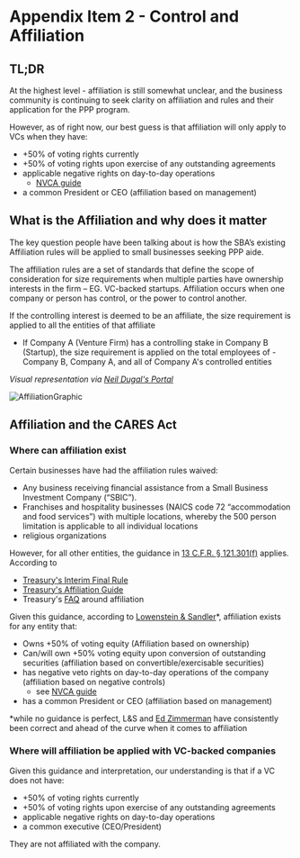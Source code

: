 # Appendix Item 2 - Control and Affiliation

## TL;DR

At the highest level - affiliation is still somewhat unclear, and the business community is continuing to seek clarity on affiliation and rules and their application for the PPP program.

However, as of right now, our best guess is that  affiliation will only apply to VCs when they have: 

- +50% of voting rights currently
- +50% of voting rights upon exercise of any outstanding agreements
- applicable negative rights on day-to-day operations 
  - [NVCA guide](https://nvca.org/wp-content/uploads/2020/03/VC-SBA-Lending-and-Affiliation-Guidance-for-SBA-Loan-Programs.pdf)
- a common President or CEO (affiliation based on management)



## What is the Affiliation and why does it matter

The key question people have been talking about is how the SBA’s existing Affiliation rules will be applied to small businesses seeking PPP aide.

The affiliation rules are a set of standards that define the scope of consideration for size requirements when multiple parties have ownership interests in the firm – EG. VC-backed startups. Affiliation occurs when one company or person has control, or the power to control another.

If the controlling interest is deemed to be an affiliate, the size requirement is applied to all the entities of that affiliate 

- If Company A (Venture Firm) has a controlling stake in Company B (Startup), the size requirement is applied on the total employees of - Company B, Company A, and all of Company A's controlled entities

_Visual representation via_ [_Neil Dugal's Portal_](https://www.notion.so/Requirements-77aa3a6d24264bea94c0a12f51653d8a)

![AffiliationGraphic](https://www.notion.so/image/https%3A%2F%2Fs3-us-west-2.amazonaws.com%2Fsecure.notion-static.com%2F8275151f-1c33-49c6-bc7a-0cf3b1a6f61b%2FScreen_Shot_2020-03-30_at_1.12.54_PM.png?table=block&id=e5134bc7-4dff-4779-8f68-a0ca6a95c5e1&width=1950&cache=v2)

## Affiliation and the CARES Act
### Where can affiliation exist

Certain businesses have had the affiliation rules waived:

- Any business receiving financial assistance from a Small Business Investment Company (“SBIC”).
- Franchises and hospitality businesses (NAICS code 72 “accommodation and food services”) with multiple locations, whereby the 500 person limitation is applicable to all individual locations
- religious organizations

However, for all other entities, the guidance in [13 C.F.R. § 121.301(f)](https://www.ecfr.gov/cgi-bin/text-idx?SID=7655ef612afd00fe4fba93bfe9122ae7&mc=true&node=se13.1.121_1301&rgn=div8) applies. According to 
- [Treasury's Interim Final Rule](https://home.treasury.gov/system/files/136/SBA%20IFR%202.pdf)
- [Treasury's Affiliation Guide](https://home.treasury.gov/system/files/136/Affiliation%20rules%20overview%20%28for%20public%29.pdf)
- Treasury's [FAQ](https://home.treasury.gov/system/files/136/Paycheck-Protection-Program-Frequenty-Asked-Questions.pdf) around affiliation 

Given this guidance, according to [Lowenstein & Sandler](https://www.lowenstein.com/news-insights/publications/client-alerts/sba-section-7-a-loans-for-venture-capital-backed-growth-companiesstartups-under-the-cares-act-the-tech-group)*, affiliation exists for any entity that:

- Owns +50% of voting equity  (Affiliation based on ownership)
- Can/will own +50% voting equity upon conversion of outstanding securities (affiliation based on  convertible/exercisable securities)
- has negative veto rights on day-to-day operations of the company (affiliation based on negative controls)
  - see [NVCA guide](https://nvca.org/wp-content/uploads/2020/03/VC-SBA-Lending-and-Affiliation-Guidance-for-SBA-Loan-Programs.pdf)
- has a common President or CEO (affiliation based on management)

*while no guidance is perfect, L&S and [Ed Zimmerman](https://twitter.com/EdGrapeNutZimm) have consistently been correct and ahead of the curve when it comes to affiliation
### Where will affiliation be applied with VC-backed companies
Given this guidance and interpretation, our understanding is that if a VC does not have: 
- +50% of voting rights currently
- +50% of voting rights upon exercise of any outstanding agreements
- applicable negative rights on day-to-day operations
- a common executive (CEO/President)

They are not affiliated with the company.